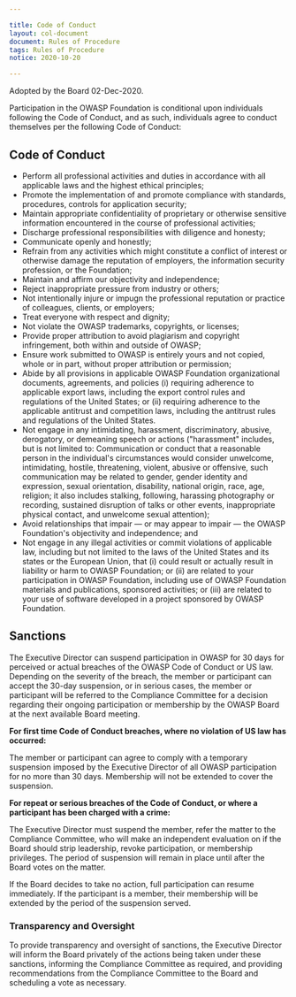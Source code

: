 ```yaml
---

title: Code of Conduct
layout: col-document
document: Rules of Procedure
tags: Rules of Procedure
notice: 2020-10-20

---
```

Adopted by the Board 02-Dec-2020.

Participation in the OWASP Foundation is conditional upon individuals following the Code of Conduct, and as such, individuals agree to conduct themselves per the following Code of Conduct:

## Code of Conduct

- Perform all professional activities and duties in accordance with all applicable laws and the highest ethical principles;
- Promote the implementation of and promote compliance with standards, procedures, controls for application security;
- Maintain appropriate confidentiality of proprietary or otherwise sensitive information encountered in the course of professional activities;
- Discharge professional responsibilities with diligence and honesty;
- Communicate openly and honestly;
- Refrain from any activities which might constitute a conflict of interest or otherwise damage the reputation of employers, the information security profession, or the Foundation;
- Maintain and affirm our objectivity and independence;
- Reject inappropriate pressure from industry or others;
- Not intentionally injure or impugn the professional reputation or practice of colleagues, clients, or employers;
- Treat everyone with respect and dignity;
- Not violate the OWASP trademarks, copyrights, or licenses;
- Provide proper attribution to avoid plagiarism and copyright infringement, both within and outside of OWASP;
- Ensure work submitted to OWASP is entirely yours and not copied, whole or in part, without proper attribution or permission;
- Abide by all provisions in applicable OWASP Foundation organizational documents, agreements, and policies
 (i) requiring adherence to applicable export laws, including the export control rules and regulations of the United States; or
 (ii) requiring adherence to the applicable antitrust and competition laws, including the antitrust rules and regulations of the United States.
- Not engage in any intimidating, harassment, discriminatory, abusive, derogatory, or demeaning speech or actions ("harassment" includes, but is not limited to: Communication or conduct that a reasonable person in the individual's circumstances would consider unwelcome, intimidating, hostile, threatening, violent, abusive or offensive, such communication may be related to gender, gender identity and expression, sexual orientation, disability, national origin, race, age, religion; it also includes stalking, following, harassing photography or recording, sustained disruption of talks or other events, inappropriate physical contact, and unwelcome sexual attention);
- Avoid relationships that impair — or may appear to impair — the OWASP Foundation's objectivity and independence; and
- Not engage in any illegal activities or commit violations of applicable law, including but not limited to the laws of the United States and its states or the European Union, that
 (i) could result or actually result in liability or harm to OWASP Foundation; or
 (ii) are related to your participation in OWASP Foundation, including use of OWASP Foundation materials and publications, sponsored activities; or
 (iii) are related to your use of software developed in a project sponsored by OWASP Foundation.

## Sanctions

The Executive Director can suspend participation in OWASP for 30 days for perceived or actual breaches of the OWASP Code of Conduct or US law. Depending on the severity of the breach, the member or participant can accept the 30-day suspension, or in serious cases, the member or participant will be referred to the Compliance Committee for a decision regarding their ongoing participation or membership by the OWASP Board at the next available Board meeting.

**For first time Code of Conduct breaches, where no violation of US law has occurred:**

The member or participant can agree to comply with a temporary suspension imposed by the Executive Director of all OWASP participation for no more than 30 days. Membership will not be extended to cover the suspension.

**For repeat or serious breaches of the Code of Conduct, or where a participant
has been charged with a crime:**

The Executive Director must suspend the member, refer the matter to the Compliance Committee, who will make an independent evaluation on if the Board should strip leadership, revoke participation, or membership privileges. The period of suspension will remain in place until after the Board votes on the matter.

If the Board decides to take no action, full participation can resume immediately. If the participant is a member, their membership will be extended by the period of the suspension served.

### Transparency and Oversight

To provide transparency and oversight of sanctions, the Executive Director will inform the Board privately of the actions being taken under these sanctions, informing the Compliance Committee as required, and providing recommendations from the Compliance Committee to the Board and scheduling a vote as necessary.
